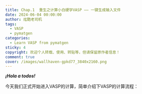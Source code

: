 ```yaml
---
title: Chap.1  重生之计算小白硬学VASP —— 一键生成输入文件
date: 2024-06-04 00:00:00
author: 炫酷老司机
tags:
  - VASP
  - pymatgen
categories:
  - Learn VASP from pymatgen
sticky: 4
copyright: 欢迎个人转载、使用、转贴等，但请保留原作者信息！
comment: true
cover: /images/wallhaven-gpkd77_3840x2160.png
---
```


***¡Hola a todos!***

今天我们正式开始进入VASP的计算，简单介绍下VASP的计算流程：



